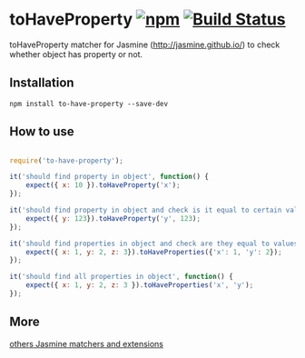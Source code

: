 # toHaveProperty [![npm](https://img.shields.io/npm/v/to-have-property.svg)](https://www.npmjs.com/package/to-have-property) [![Build Status](https://travis-ci.org/hyzhak/to-have-property.svg?branch=master)](https://travis-ci.org/hyzhak/to-have-property)

toHaveProperty matcher for Jasmine (http://jasmine.github.io/) to check whether object has property or not.

## Installation

```
npm install to-have-property --save-dev
```

## How to use

```javascript

require('to-have-property');

it('should find property in object', function() {
    expect({ x: 10 }).toHaveProperty('x');
});

it('should find property in object and check is it equal to certain value', function() {
    expect({ y: 123}).toHaveProperty('y', 123);
});

it('should find properties in object and check are they equal to values', function() {
	expect({ x: 1, y: 2, z: 3}).toHaveProperties({'x': 1, 'y': 2});
});

it('should find all properties in object', function() {
    expect({ x: 1, y: 2, z: 3 }).toHaveProperties('x', 'y');
});


```

## More
[others Jasmine matchers and extensions](http://hyzhak.github.io/jasmine-extensions/)
